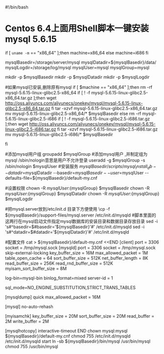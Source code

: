#!/bin/bash
# Centos 6.4上面用Shell脚本一键安装mysql 5.6.15 
if [ `uname -m` == "x86_64" ];then
machine=x86_64
else
machine=i686
fi

mysqlBasedir=/storage/server/mysql
mysqlDatadir=${mysqlBasedir}/data/
mysqlLogdir=/storage/log/mysql
mysqlUser=mysql
mysqlGroup=mysql

mkdir -p $mysqlBasedir
mkdir -p $mysqlDatadir
mkdir -p $mysqlLogdir

#如果mysql已安装,删除原有mysql
if [ $machine == "x86_64" ];then
  rm -rf mysql-5.6.15-linux-glibc2.5-x86_64
  if [ ! -f mysql-5.6.15-linux-glibc2.5-x86_64.tar.gz ];then
     wget http://oss.aliyuncs.com/aliyunecs/onekey/mysql/mysql-5.6.15-linux-glibc2.5-x86_64.tar.gz
  fi
  tar -xzvf mysql-5.6.15-linux-glibc2.5-x86_64.tar.gz
  mv mysql-5.6.15-linux-glibc2.5-x86_64/* $mysqlBasedir
else
  rm -rf mysql-5.6.15-linux-glibc2.5-i686
  if [ ! -f mysql-5.6.15-linux-glibc2.5-i686.tar.gz ];then
  wget http://oss.aliyuncs.com/aliyunecs/onekey/mysql/mysql-5.6.15-linux-glibc2.5-i686.tar.gz
  fi
  tar -xzvf mysql-5.6.15-linux-glibc2.5-i686.tar.gz
  mv mysql-5.6.15-linux-glibc2.5-i686/* $mysqlBasedir

fi

#添加mysql用户组
groupadd $mysqlGroup
#添加mysql用户 ,并制定组为mysql /sbin/nologin意思是用户不允许登录
useradd -g $mysqlGroup -s /sbin/nologin $mysqlUser
#安装服务
${mysqlBasedir}/scripts/mysql_install_db --datadir=$mysqlDatadir --basedir=$mysqlBasedir --user=$mysqlUser --defaults-file=${mysqlBasedir}/default-my.cnf 

 #设置权限
chown -R ${mysqlUser}:${mysqlGroup} $mysqlBasedir
chown -R ${mysqlUser}:${mysqlGroup} $mysqlDatadir
chown -R ${mysqlUser}:${mysqlGroup} $mysqlLogdir

#把mysql.server放到/etc/init.d 目录下方便使用
\cp -f ${mysqlBasedir}/support-files/mysql.server /etc/init.d/mysqld
#脚本里面的这两行在mysql启动文件指定mysql数据库的安装目录和数据目录存放目录
sed -i 's#^basedir=$#basedir='${mysqlBasedir}'#' /etc/init.d/mysqld
sed -i 's#^datadir=$#datadir='${mysqlDatadir}'#' /etc/init.d/mysqld

#配置文件
cat > ${mysqlBasedir}/default-my.cnf  <<END
[client]
port            = 3306
socket          = /tmp/mysql.sock
[mysqld]
port            = 3306
socket          = /tmp/mysql.sock
skip-external-locking
key_buffer_size = 16M
max_allowed_packet = 1M
table_open_cache = 64
sort_buffer_size = 512K
net_buffer_length = 8K
read_buffer_size = 256K
read_rnd_buffer_size = 512K
myisam_sort_buffer_size = 8M

log-bin=mysql-bin
binlog_format=mixed
server-id       = 1

sql_mode=NO_ENGINE_SUBSTITUTION,STRICT_TRANS_TABLES

[mysqldump]
quick
max_allowed_packet = 16M

[mysql]
no-auto-rehash

[myisamchk]
key_buffer_size = 20M
sort_buffer_size = 20M
read_buffer = 2M
write_buffer = 2M

[mysqlhotcopy]
interactive-timeout
END
chown mysql:mysql ${mysqlBasedir}/default-my.cnf
chmod 755 /etc/init.d/mysqld
/etc/init.d/mysqld start
ln -sb ${mysqlBasedir}/bin/mysql /usr/bin/mysql
chmod 755 /usr/bin/mysql
